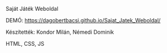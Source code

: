 Saját Játék Weboldal

DEMÓ: https://dagobertbacsi.github.io/Sajat_Jatek_Weboldal/

Készítették: Kondor Milán, Némedi Dominik

HTML, CSS, JS
